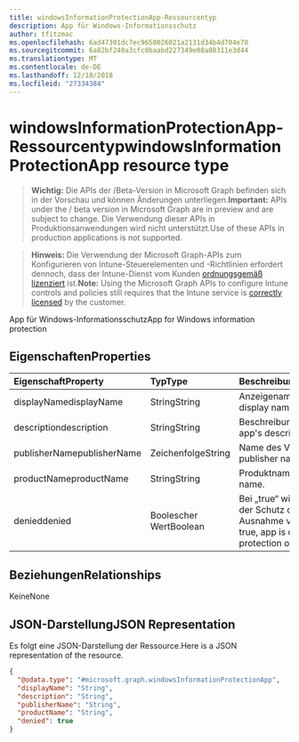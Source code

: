 ```yaml
---
title: windowsInformationProtectionApp-Ressourcentyp
description: App für Windows-Informationsschutz
author: tfitzmac
ms.openlocfilehash: 6ad47301dc7ec9650026021a2131d34b4d704e70
ms.sourcegitcommit: 6a82bf240a3cfc0baabd227349e08a08311e3d44
ms.translationtype: MT
ms.contentlocale: de-DE
ms.lasthandoff: 12/18/2018
ms.locfileid: "27334384"
---
```

# <a name="windowsinformationprotectionapp-resource-type"></a><span data-ttu-id="1c16c-103">windowsInformationProtectionApp-Ressourcentyp</span><span class="sxs-lookup"><span data-stu-id="1c16c-103">windowsInformationProtectionApp resource type</span></span>

> <span data-ttu-id="1c16c-104">**Wichtig:** Die APIs der /Beta-Version in Microsoft Graph befinden sich in der Vorschau und können Änderungen unterliegen.</span><span class="sxs-lookup"><span data-stu-id="1c16c-104">**Important:** APIs under the / beta version in Microsoft Graph are in preview and are subject to change.</span></span> <span data-ttu-id="1c16c-105">Die Verwendung dieser APIs in Produktionsanwendungen wird nicht unterstützt.</span><span class="sxs-lookup"><span data-stu-id="1c16c-105">Use of these APIs in production applications is not supported.</span></span>

> <span data-ttu-id="1c16c-106">**Hinweis:** Die Verwendung der Microsoft Graph-APIs zum Konfigurieren von Intune-Steuerelementen und -Richtlinien erfordert dennoch, dass der Intune-Dienst vom Kunden [ordnungsgemäß lizenziert](https://go.microsoft.com/fwlink/?linkid=839381) ist.</span><span class="sxs-lookup"><span data-stu-id="1c16c-106">**Note:** Using the Microsoft Graph APIs to configure Intune controls and policies still requires that the Intune service is [correctly licensed](https://go.microsoft.com/fwlink/?linkid=839381) by the customer.</span></span>

<span data-ttu-id="1c16c-107">App für Windows-Informationsschutz</span><span class="sxs-lookup"><span data-stu-id="1c16c-107">App for Windows information protection</span></span>
## <a name="properties"></a><span data-ttu-id="1c16c-108">Eigenschaften</span><span class="sxs-lookup"><span data-stu-id="1c16c-108">Properties</span></span>
|<span data-ttu-id="1c16c-109">Eigenschaft</span><span class="sxs-lookup"><span data-stu-id="1c16c-109">Property</span></span>|<span data-ttu-id="1c16c-110">Typ</span><span class="sxs-lookup"><span data-stu-id="1c16c-110">Type</span></span>|<span data-ttu-id="1c16c-111">Beschreibung</span><span class="sxs-lookup"><span data-stu-id="1c16c-111">Description</span></span>|
|:---|:---|:---|
|<span data-ttu-id="1c16c-112">displayName</span><span class="sxs-lookup"><span data-stu-id="1c16c-112">displayName</span></span>|<span data-ttu-id="1c16c-113">String</span><span class="sxs-lookup"><span data-stu-id="1c16c-113">String</span></span>|<span data-ttu-id="1c16c-114">Anzeigename der App</span><span class="sxs-lookup"><span data-stu-id="1c16c-114">App display name.</span></span>|
|<span data-ttu-id="1c16c-115">description</span><span class="sxs-lookup"><span data-stu-id="1c16c-115">description</span></span>|<span data-ttu-id="1c16c-116">String</span><span class="sxs-lookup"><span data-stu-id="1c16c-116">String</span></span>|<span data-ttu-id="1c16c-117">Beschreibung der App</span><span class="sxs-lookup"><span data-stu-id="1c16c-117">The app's description.</span></span>|
|<span data-ttu-id="1c16c-118">publisherName</span><span class="sxs-lookup"><span data-stu-id="1c16c-118">publisherName</span></span>|<span data-ttu-id="1c16c-119">Zeichenfolge</span><span class="sxs-lookup"><span data-stu-id="1c16c-119">String</span></span>|<span data-ttu-id="1c16c-120">Name des Verlegers</span><span class="sxs-lookup"><span data-stu-id="1c16c-120">The publisher name</span></span>|
|<span data-ttu-id="1c16c-121">productName</span><span class="sxs-lookup"><span data-stu-id="1c16c-121">productName</span></span>|<span data-ttu-id="1c16c-122">String</span><span class="sxs-lookup"><span data-stu-id="1c16c-122">String</span></span>|<span data-ttu-id="1c16c-123">Produktname</span><span class="sxs-lookup"><span data-stu-id="1c16c-123">The product name.</span></span>|
|<span data-ttu-id="1c16c-124">denied</span><span class="sxs-lookup"><span data-stu-id="1c16c-124">denied</span></span>|<span data-ttu-id="1c16c-125">Boolescher Wert</span><span class="sxs-lookup"><span data-stu-id="1c16c-125">Boolean</span></span>|<span data-ttu-id="1c16c-126">Bei „true“ wird der App der Schutz oder eine Ausnahme verweigert.</span><span class="sxs-lookup"><span data-stu-id="1c16c-126">If true, app is denied protection or exemption.</span></span>|

## <a name="relationships"></a><span data-ttu-id="1c16c-127">Beziehungen</span><span class="sxs-lookup"><span data-stu-id="1c16c-127">Relationships</span></span>
<span data-ttu-id="1c16c-128">Keine</span><span class="sxs-lookup"><span data-stu-id="1c16c-128">None</span></span>
## <a name="json-representation"></a><span data-ttu-id="1c16c-129">JSON-Darstellung</span><span class="sxs-lookup"><span data-stu-id="1c16c-129">JSON Representation</span></span>
<span data-ttu-id="1c16c-130">Es folgt eine JSON-Darstellung der Ressource.</span><span class="sxs-lookup"><span data-stu-id="1c16c-130">Here is a JSON representation of the resource.</span></span>
<!-- {
  "blockType": "resource",
  "@odata.type": "microsoft.graph.windowsInformationProtectionApp"
}
-->
``` json
{
  "@odata.type": "#microsoft.graph.windowsInformationProtectionApp",
  "displayName": "String",
  "description": "String",
  "publisherName": "String",
  "productName": "String",
  "denied": true
}
```





